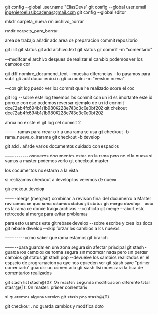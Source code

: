 git config --global user.name "EliasDevs"
git config --global user.email ingenieroeliasibcadena@gmail.com
git config --global  editor

mkdir carpeta_nueva
rm archivo_borrar

rmdir carpeta_para_borrar


area de trabajo	
		añadir add
			area de preparacion
			commit
				repositorio

git init
git status
git add archivo.text
git status
git commit -m "comentario"

--modifcar el archivo
despues de realizar el cambio podemos ver los cambios con 

git diff nombre_documenot.text
--muestra diferencias
--lo pasamos para subir
git add documento.txt
git commint -m "version nueva"

--con git log puedo ver los commit que he realizado sobre el doc

git log
--sobre este log tenemos los commit con un id es imortante este id
porque con ese podemos reversar ejemplo de un id
commit dce72ab4fc694b1a1b9806228e783c3c0e0bf202
 git chekout dce72ab4fc694b1a1b9806228e783c3c0e0bf202


ahroa no existe el git log del commit 2



------ ramas
para crear o ir a una rama se usa git checkout -b rama_nueva_o_irarama
git checkout -b develop

git add . añade varios documentos cuidado con espacios

------------losnuevos documentos estan en la rama pero no el la nueva
si vamos a master podemos verlo
git checkout master

los documentos no estaran  a la vista

si realizamos checkout a develop los veremos de nuevo

git chekout develop


------merge (mergear) combinar la revision final del documento a Master
revisamos en que rama estamos status
git status
git merge develop --esta es la rama de donde traigo archivos
--conflicto
git merge --abort esto retrocede al merge para evitar problemas

para esto usamos este
git rebase develop --sobre escribe y crea los docs
git rebase develop --skip forzar los cambios a los nuevos

----------como saber que rama estamos
git branch


-------para guardar en una zona segura sin afectar principal
git stash  -guarda los cambios de forma segura sin modificar nada pero sin perder cambios
git status
git stash pop --devuelve los cambios realizados en el espacio de programacion ya qye nos epueden ver
git stash save "primer comentario" guardar un comentario
 git stash list muestrara la lista de comentarios realizados

 git stash list
stash@{0}: On master: segunda modificacion diferente total
stash@{1}: On master: primer comentario

si queremos alguna version 
git stash pop stash@{0}

git checkout . no guarda cambios y modifica doto


